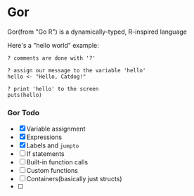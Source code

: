 # Gor
Gor(from "Go R") is a dynamically-typed, R-inspired language

Here's a "hello world" example:
```
? comments are done with '?'

? assign our message to the variable 'hello'
hello <- "Hello, Catdog!"

? print 'hello' to the screen
puts(hello)
```

### Gor Todo
- [x] Variable assignment
- [x] Expressions
- [x] Labels and `jumpto`
- [ ] If statements
- [ ] Built-in function calls
- [ ] Custom functions
- [ ] Containers(basically just structs)
- [ ] 